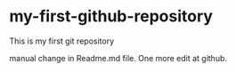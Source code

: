 # my-first-github-repository
This is my first git repository

manual change in Readme.md file. One more edit at github.

